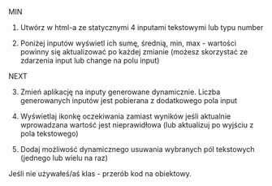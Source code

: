 MIN

1. Utwórz w html-a ze statycznymi 4 inputami tekstowymi lub typu number

2. Poniżej inputów wyświetl ich sumę, średnią, min, max - wartości powinny się aktualizować po każdej zmianie (możesz skorzystać ze zdarzenia input lub change na polu input)

NEXT

3. Zmień aplikację na inputy generowane dynamicznie. Liczba generowanych inputów jest pobierana z dodatkowego pola input

4. Wyświetlaj ikonkę oczekiwania zamiast wyników jeśli aktualnie wprowadzana wartość jest nieprawidłowa (lub aktualizuj po wyjściu z pola tekstowego)

5. Dodaj możliwość dynamicznego usuwania wybranych pól tekstowych (jednego lub wielu na raz)

Jeśli nie używałeś/aś klas - przerób kod na obiektowy.
